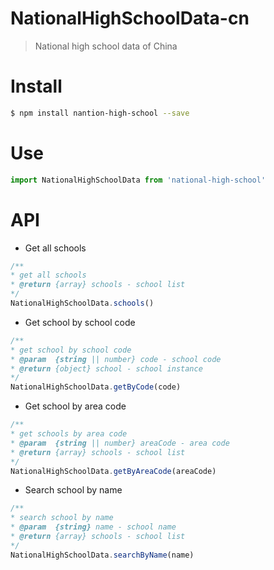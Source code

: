 # NationalHighSchoolData-cn
> National high school data of China

# Install

```bash
$ npm install nantion-high-school --save
```

# Use

```javascript
import NationalHighSchoolData from 'national-high-school'
```

# API
- Get all schools

```javascript
/**
* get all schools
* @return {array} schools - school list
*/
NationalHighSchoolData.schools()
```

- Get school by school code

```javascript
/**
* get school by school code
* @param  {string || number} code - school code
* @return {object} school - school instance
*/
NationalHighSchoolData.getByCode(code)
```

- Get school by area code

```javascript
/**
* get schools by area code
* @param  {string || number} areaCode - area code
* @return {array} schools - school list
*/
NationalHighSchoolData.getByAreaCode(areaCode)
```
- Search school by name

```javascript
/**
* search school by name
* @param  {string} name - school name
* @return {array} schools - school list
*/
NationalHighSchoolData.searchByName(name)
```
